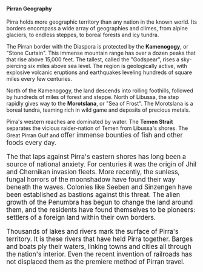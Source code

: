 #### Pirran Geography
Pirra holds more geographic territory than any nation in the known world.  Its borders encompass a wide array of geographies and climes, from alpine glaciers, to endless steppes, to boreal forests and icy tundra.

The Pirran border with the Diaspora is protected by the **Kamenogogy**, or "Stone Curtain".  This immense mountain range has over a dozen peaks that that rise above 15,000 feet.  The tallest, called the "Godspear", rises a sky-piercing six miles above sea level.  The region is geologically active, with explosive volcanic eruptions and earthquakes leveling hundreds of square miles every few centuries.

North of the Kamenogogy, the land descends into rolling foothills, followed by hundreds of miles of forest and steppe.  North of Libussa, the step rapidly gives way to the **Morotslana**, or "Sea of Frost".  The Morotslana is a boreal tundra, teaming rich in wild game and deposits of precious metals.

Pirra's western reaches are dominated by water.  The **Temen Strait** separates the vicious raider-nation of Temen from Libussa's shores.  The Great Pirran Gulf and <BIG INLAND SEA> offer immense bounties of fish and other foods every day.

The <EASTERN OCEAN> that laps against Pirra's eastern shores has long been a source of national anxiety.  For centuries it was the origin of Jhil and Chernikan invasion fleets.  More recently, the sunless, fungal horrors of the moonshadow have found their way beneath the waves.  Colonies like Seeben and Sinzengen have been established as bastions against this threat.  The alien growth of the Penumbra has begun to change the land around them, and the residents have found themselves to be pioneers:  settlers of a foreign land within their own borders.

Thousands of lakes and rivers mark the surface of Pirra's territory.  It is these rivers that have held Pirra together.  Barges and boats ply their waters, linking towns and cities all through the nation's interior.  Even the recent invention of railroads has not displaced them as the premiere method of Pirran travel.
